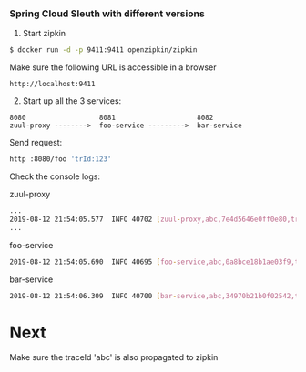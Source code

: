 ### Spring Cloud Sleuth with different versions

1. Start zipkin

```bash
$ docker run -d -p 9411:9411 openzipkin/zipkin
```

Make sure the following URL is accessible in a browser

`http://localhost:9411`

2. Start up all the 3 services:

```
8080                  8081                    8082
zuul-proxy -------->  foo-service --------->  bar-service
```

Send request:

```bash
http :8080/foo 'trId:123'
```

Check the console logs:

zuul-proxy
```bash
...
2019-08-12 21:54:05.577  INFO 40702 [zuul-proxy,abc,7e4d5646e0ff0e80,true] --- [http-nio-8080-exec-1] com.example.zuulproxy.AuditFilter        : GET request to http://localhost:8080/foo
...
```

foo-service
```bash
2019-08-12 21:54:05.690  INFO 40695 [foo-service,abc,0a8bce18b1ae03f9,true] --- [http-nio-8081-exec-1] com.example.fooservice.FooController     : foo-service controller called...
```

bar-service
```bash
2019-08-12 21:54:06.309  INFO 40700 [bar-service,abc,34970b21b0f02542,true] --- [http-nio-8082-exec-1] c.e.barservice.BarServiceApplication     : bar-service called...
```

# Next

Make sure the traceId 'abc' is also propagated to zipkin

